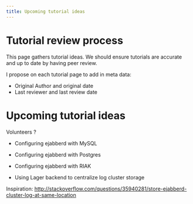 ```yaml
---
title: Upcoming tutorial ideas
---
```


# Tutorial review process

This page gathers tutorial ideas.
We should ensure tutorials are accurate and up to date by having peer review.

I propose on each tutorial page to add in meta data:
* Original Author and original date
* Last reviewer and last review date

# Upcoming tutorial ideas

Volunteers ?

* Configuring ejabberd with MySQL

* Configuring ejabberd with Postgres

* Configuring ejabberd with RIAK

* Using Lager backend to centralize log cluster storage

Inspiration:
http://stackoverflow.com/questions/35940281/store-ejabberd-cluster-log-at-same-location



